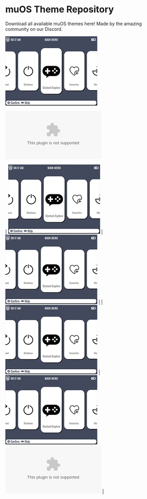 # muOS Theme Repository

Download all available muOS themes here! Made by the amazing community on our Discord.

![GarstardOS](/preview/GarstardOS.png)

![GarstardOS Download](https://github.com/VagueParade/themes-testing/releases/download/2024-05-16_1528/GarstardOS.zip)


| ![GarstardOS](/preview/GarstardOS.png)  | ![GarstardOS](/preview/GarstardOS.png)  |
| ![GarstardOS](/preview/GarstardOS.png)  | ![GarstardOS](/preview/GarstardOS.png) ![GarstardOS Download](https://github.com/VagueParade/themes-testing/releases/download/2024-05-16_1528/GarstardOS.zip) |
